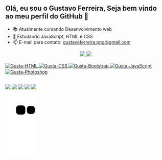 ## Olá, eu sou o Gustavo Ferreira, Seja bem vindo ao meu perfil do GitHub 👋

- 📚 Atualmente cursando Desenvolvimento web
- 🌱 Estudando JavaScript, HTML e CSS
- 📫 E-mail para contato: gustavoferreira.png@gmail.com

<div align="center">
  <a href="https://github.com/gustapng">
  <img height="180em" src="https://github-readme-stats.vercel.app/api?username=gustapng&show_icons=true&theme=dark&include_all_commits=true&count_private=true"/>
  <img height="180em" src="https://github-readme-stats.vercel.app/api/top-langs/?username=gustapng&layout=compact&langs_count=7&theme=dark"/>
</div align="center">
  <div style="display: inline_block"><br>
  <img align="center" alt="Gusta-HTML" height="30" width="40" src="https://cdn.jsdelivr.net/gh/devicons/devicon/icons/html5/html5-original.svg">
  <img align="center" alt="Gusta-CSS" height="30" width="40" src="https://cdn.jsdelivr.net/gh/devicons/devicon/icons/css3/css3-original.svg">
  <img align="center" alt="Gusta-Bootstrap" height="30" widht="40" src="https://cdn.jsdelivr.net/gh/devicons/devicon/icons/bootstrap/bootstrap-original.svg">
  <img align="center" alt="Gusta-JavaScript" height="30" width="40" src="https://cdn.jsdelivr.net/gh/devicons/devicon/icons/javascript/javascript-original.svg">
  <img align="center" alt="Gusta-Photoshop" height="30" width="40" src="https://cdn.jsdelivr.net/gh/devicons/devicon/icons/photoshop/photoshop-plain.svg">
</div>
  
  ##

  <div> 
  <a href="https://www.instagram.com/guuxts/" target="_blank"><img src="https://img.shields.io/badge/-Instagram-%23E4405F?style=for-the-badge&logo=instagram&logoColor=white" target="_blank"></a>
  <a href = "mailto:gustavoferreira.png@gmail.com"><img src="https://img.shields.io/badge/-Gmail-%23333?style=for-the-badge&logo=gmail&logoColor=white" target="_blank"></a>
  <a href="https://www.linkedin.com/in/gustavo-ferreira-1a7741223/" target="_blank"><img src="https://img.shields.io/badge/-LinkedIn-%230077B5?style=for-the-badge&logo=linkedin&logoColor=white" target="_blank"></a>
  <a href="https://www.twitch.tv/guuxts" target="_blank"><img src="https://img.shields.io/badge/Twitch-9146FF?style=for-the-badge&logo=twitch&logoColor=white" target="_blank"></a> 
   <img src="https://img.shields.io/badge/bootstrap-%23563D7C.svg?style=for-the-badge&logo=bootstrap&logoColor=white">
</div>

  ![Snake animation](https://github.com/gustapng/gustapng/blob/output/github-contribution-grid-snake.svg)
